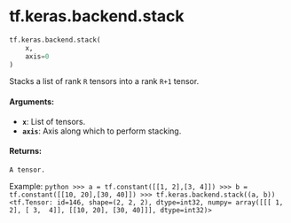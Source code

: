 <div itemscope itemtype="http://developers.google.com/ReferenceObject">
<meta itemprop="name" content="tf.keras.backend.stack" />
<meta itemprop="path" content="Stable" />
</div>

# tf.keras.backend.stack

``` python
tf.keras.backend.stack(
    x,
    axis=0
)
```

Stacks a list of rank `R` tensors into a rank `R+1` tensor.

#### Arguments:

* <b>`x`</b>: List of tensors.
* <b>`axis`</b>: Axis along which to perform stacking.


#### Returns:

    A tensor.

Example:
    ```python
    >>> a = tf.constant([[1, 2],[3, 4]])
    >>> b = tf.constant([[10, 20],[30, 40]])
    >>> tf.keras.backend.stack((a, b))
    <tf.Tensor: id=146, shape=(2, 2, 2), dtype=int32, numpy=
    array([[[ 1,  2],
            [ 3,  4]],
           [[10, 20],
            [30, 40]]], dtype=int32)>
    ```